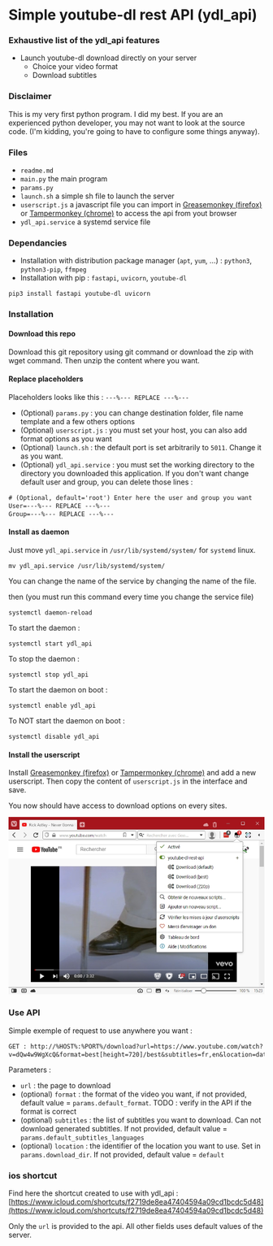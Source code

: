 # Simple youtube-dl rest API (ydl_api)

### Exhaustive list of the ydl_api features
- Launch youtube-dl download directly on your server
  - Choice your video format
  - Download subtitles
  
### Disclaimer
This is my very first python program. I did my best. If you are an experienced python developer, you may not want to look at the source code. (I'm kidding, you're going to have to configure some things anyway).

### Files
* `readme.md`
* `main.py` the main program
* `params.py`
* `launch.sh` a simple sh file to launch the server
* `userscript.js` a javascript file you can import in [Greasemonkey (firefox)](https://addons.mozilla.org/fr/firefox/addon/greasemonkey/) or [Tampermonkey (chrome)](https://chrome.google.com/webstore/detail/tampermonkey/dhdgffkkebhmkfjojejmpbldmpobfkfo?hl=fr) to access the api from yout browser
* `ydl_api.service` a systemd service file

### Dependancies
* Installation with distribution package manager (`apt`, `yum`, ...) : `python3`, `python3-pip`, `ffmpeg`
* Installation with pip : `fastapi`, `uvicorn`, `youtube-dl`

```
pip3 install fastapi youtube-dl uvicorn
``` 

### Installation
#### Download this repo
Download this git repository using git command or download the zip with wget command. Then unzip the content where you want.

#### Replace placeholders
Placeholders looks like this : `---%--- REPLACE ---%---`
* (Optional) `params.py` : you can change destination folder, file name template and a few others options
* (Optional) `userscript.js` : you must set your host, you can also add format options as you want
* (Optional) `launch.sh` : the default port is set arbitrarily to `5011`. Change it as you want.
* (Optional) `ydl_api.service` : you must set the working directory to the directory you downloaded this application. If you don't want change default user and group, you can delete those lines :

```
# (Optional, default='root') Enter here the user and group you want
User=---%--- REPLACE ---%---
Group=---%--- REPLACE ---%---
```

#### Install as daemon
Just move `ydl_api.service` in `/usr/lib/systemd/system/` for `systemd` linux.

```
mv ydl_api.service /usr/lib/systemd/system/
```

You can change the name of the service by changing the name of the file.

then (you must run this command every time you change the service file) 

```
systemctl daemon-reload
```

To start the daemon : 
```
systemctl start ydl_api
```

To stop the daemon : 
```
systemctl stop ydl_api
```

To start the daemon on boot : 
```
systemctl enable ydl_api
```

To NOT start the daemon on boot : 
```
systemctl disable ydl_api
```

#### Install the userscript
Install [Greasemonkey (firefox)](https://addons.mozilla.org/fr/firefox/addon/greasemonkey/) or [Tampermonkey (chrome)](https://chrome.google.com/webstore/detail/tampermonkey/dhdgffkkebhmkfjojejmpbldmpobfkfo?hl=fr) and add a new userscript. Then copy the content of `userscript.js` in the interface and save.

You now should have access to download options on every sites.

![result.jpg](result.jpg)

### Use API
Simple exemple of request to use anywhere you want :

```
GET : http://%HOST%:%PORT%/download?url=https://www.youtube.com/watch?v=dQw4w9WgXcQ&format=best[height=720]/best&subtitles=fr,en&location=date
```

Parameters :
* `url` : the page to download
* (optional) `format` : the format of the video you want, if not provided, default value = `params.default_format`. TODO : verify in the API if the format is correct
* (optional) `subtitles` : the list of subtitles you want to download. Can not download generated subtitles. If not provided, default value = `params.default_subtitles_languages`
* (optional) `location` : the identifier of the location you want to use. Set in `params.download_dir`. If not provided, default value = `default`

### ios shortcut
Find here the shortcut created to use with ydl_api : [https://www.icloud.com/shortcuts/f2719de8ea47404594a09cd1bcdc5d48](https://www.icloud.com/shortcuts/f2719de8ea47404594a09cd1bcdc5d48)

Only the `url` is provided to the api. All other fields uses default values of the server.
